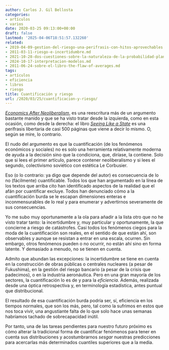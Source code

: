 ```yaml
---
author: Carlos J. Gil Bellosta
categories:
- artículos
- varios
date: 2020-03-25 09:13:00+00:00
draft: false
lastmod: '2025-04-06T18:51:57.132260'
related:
- 2019-04-09-gestion-del-riesgo-una-perifrasis-con-hitos-aprovechables.md
- 2011-03-11-riesgo-e-incertidumbre.md
- 2021-10-28-dos-cuestiones-sobre-la-naturaleza-de-la-probabilidad-planteadas-por-keynes-en-1921-pero-que-siguen-hoy-igual-de-vigentes.md
- 2024-10-17-interpretacion-modelos.md
- 2011-06-24-sobre-el-libro-the-flaw-of-averages.md
tags:
- artículos
- eficiencia
- libros
- riesgo
title: Cuantificación y riesgo
url: /2020/03/25/cuantificacion-y-riesgo/
---
```


[_Economics After Neoliberalism_](https://bostonreview.net/forum/suresh-naidu-dani-rodrik-gabriel-zucman-economics-after-neoliberalism), es una reescritura más de un argumento bastante manido y que se ha visto tratar desde la izquierda, como en esta ocasión, como desde la derecha: el libro _[Seeing Like a State](https://www.datanalytics.com/2018/12/10/libros-y-el-indice-de-compresibilidad/)_ es una perífrasis libertaria de casi 500 páginas que viene a decir lo mismo. O, según se mire, lo contrario.

El nudo del argumento es que la cuantificación (de los fenómenos económicos y sociales) no es solo una herramienta relativamente moderna de ayuda a la decisión sino que la condiciona, que, diríase, la contiene. Solo que si lees el primer artículo, parece contener neoliberalismo y si lees el segundo, colectivismo soviético con estética Le Corbusier.

Eso (o lo contrario: ya digo que depende del autor) es consecuencia de lo no (fácilmente) cuantificable. Todos los que han argumentado en la línea de los textos que arriba cito han identificado aspectos de la realidad que el afán por cuantificar excluye. Todos han denunciado cómo a la cuantificación burda se le escapan dimensiones enteras e inconmensurables de lo real y para enumerar y advertirnos severamente de sus consecuencias.

Yo me subo muy oportunamente a la ola para añadir a la lista otro que no he visto tratar tanto: la incertidumbre y, muy particular y oportunamente, la que concierne a riesgo de catástrofes. Casi todos los fenómenos ciegos para la moda de la cuantificación son reales, en el sentido de que están ahí, son observables y aunque se resistan a entrar en una escala, ocurren. Sin embargo, otros fenómenos pueden o no ocurrir, no están ahí sino en forma latente. Y demasiado a menudo, no se tienen en cuenta.

Admito que abundan las excepciones: la incertidumbre se tiene en cuenta en la construcción de obras públicas o centrales nucleares (a pesar de Fukushima), en la gestión del riesgo bancario (a pesar de la crisis que padecimos), o en la industria aeronáutica. Pero en una gran mayoría de los sectores, la cuantificación lo es de y para la _eficiencia_. Además, realizada  desde una óptica retrospectiva y, en terminología estadística, antes puntual que distribucional.

El resultado de esa cuantificación burda podría ser, sí, eficiencia en los tiempos normales, que son los más, pero, tal como la sufrimos en estos que nos toca vivir, una angustiante falta de lo que solo hace unas semanas habríamos tachado de sobrecapacidad inútil.

Por tanto, una de las tareas pendientes para nuestro futuro próximo es cómo alterar la tradicional forma de cuantificar fenómenos para tener en cuenta sus distribuciones y acostumbrarnos _sesgar_ nuestras predicciones para acercarlas más determinados cuantiles superiores que a la media.